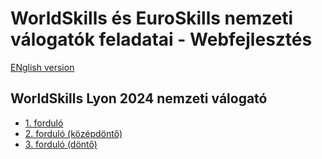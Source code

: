 # WorldSkills és EuroSkills nemzeti válogatók feladatai - Webfejlesztés
[ENglish version](https://github.com/skillsithu/es-ws-s17-hu-testprojects/blob/main/README_EN.md)
## WorldSkills Lyon 2024 nemzeti válogató
- [1. forduló](https://github.com/skillsithu/ws2024-s17-hu-r1)
- [2. forduló (középdöntő)](https://github.com/skillsithu/ws2024-s17-hu-r2)
- [3. forduló (döntő)](https://github.com/skillsithu/ws2024-s17-hu-r3)
